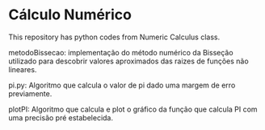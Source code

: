 # Cálculo Numérico
This repository has python codes from Numeric Calculus class.

metodoBissecao: implementação do método numérico da Bisseção utilizado para descobrir valores aproximados das raizes de funções não lineares.

pi.py: Algoritmo que calcula o valor de pi  dado uma margem de erro previamente.

plotPI: Algoritmo que calcula e plot o gráfico da função que calcula  PI com uma precisão pré estabelecida.
